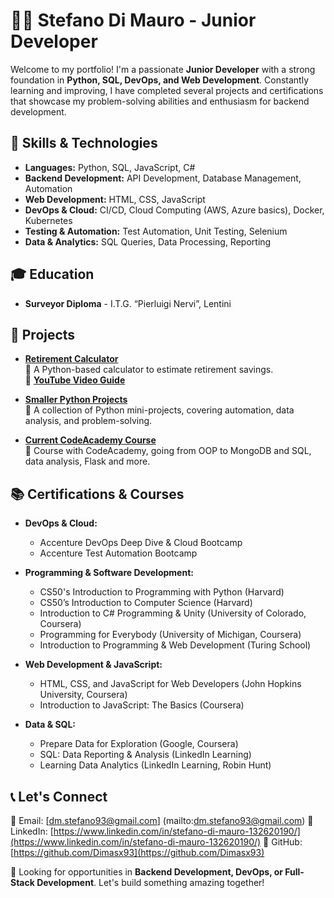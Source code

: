 # 👨‍💻 Stefano Di Mauro - Junior Developer

Welcome to my portfolio! I'm a passionate **Junior Developer** with a strong foundation in **Python, SQL, DevOps, and Web Development**. Constantly learning and improving, I have completed several projects and certifications that showcase my problem-solving abilities and enthusiasm for backend development.

## 🚀 Skills & Technologies
- **Languages:** Python, SQL, JavaScript, C#
- **Backend Development:** API Development, Database Management, Automation
- **Web Development:** HTML, CSS, JavaScript
- **DevOps & Cloud:** CI/CD, Cloud Computing (AWS, Azure basics), Docker, Kubernetes
- **Testing & Automation:** Test Automation, Unit Testing, Selenium
- **Data & Analytics:** SQL Queries, Data Processing, Reporting

## 🎓 Education
- **Surveyor Diploma** - I.T.G. “Pierluigi Nervi”, Lentini

## 📌 Projects
- **[Retirement Calculator](https://github.com/Dimasx93/Portfolio/tree/main/Dimasx93-cs50-problems-2022-python-project)**  
  🔹 A Python-based calculator to estimate retirement savings.  
  🔹 **[YouTube Video Guide](https://www.youtube.com/watch?v=FFTFLssVJS4&t=46s)**

- **[Smaller Python Projects](https://github.com/Dimasx93/Portfolio/tree/main/Projects_Python)**  
  🔹 A collection of Python mini-projects, covering automation, data analysis, and problem-solving.

- **[Current CodeAcademy Course](https://github.com/Dimasx93/CodeAcademy)**  
  🔹 Course with CodeAcademy, going from OOP to MongoDB and SQL, data analysis, Flask and more.


## 📚 Certifications & Courses
- **DevOps & Cloud:**
  - Accenture DevOps Deep Dive & Cloud Bootcamp
  - Accenture Test Automation Bootcamp

- **Programming & Software Development:**
  - CS50's Introduction to Programming with Python (Harvard)
  - CS50’s Introduction to Computer Science (Harvard)
  - Introduction to C# Programming & Unity (University of Colorado, Coursera)
  - Programming for Everybody (University of Michigan, Coursera)
  - Introduction to Programming & Web Development (Turing School)

- **Web Development & JavaScript:**
  - HTML, CSS, and JavaScript for Web Developers (John Hopkins University, Coursera)
  - Introduction to JavaScript: The Basics (Coursera)

- **Data & SQL:**
  - Prepare Data for Exploration (Google, Coursera)
  - SQL: Data Reporting & Analysis (LinkedIn Learning)
  - Learning Data Analytics (LinkedIn Learning, Robin Hunt)

## 📞 Let's Connect
📧 Email: [dm.stefano93@gmail.com] (mailto:dm.stefano93@gmail.com)
💼 LinkedIn: [https://www.linkedin.com/in/stefano-di-mauro-132620190/](https://www.linkedin.com/in/stefano-di-mauro-132620190/)
📂 GitHub: [https://github.com/Dimasx93](https://github.com/Dimasx93)

🚀 Looking for opportunities in **Backend Development, DevOps, or Full-Stack Development**. Let's build something amazing together!


